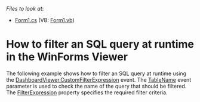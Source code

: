 <!-- default file list -->
*Files to look at*:

* [Form1.cs](./CS/Dashboard_CustomFilterExpression_Win/Form1.cs) (VB: [Form1.vb](./VB/Dashboard_CustomFilterExpression_Win/Form1.vb))
<!-- default file list end -->
# How to filter an SQL query at runtime in the WinForms Viewer


The following example shows how to filter an SQL query at runtime using the <a href="https://documentation.devexpress.com/#Dashboard/DevExpressDashboardWinDashboardViewer_CustomFilterExpressiontopic">DashboardViewer.CustomFilterExpression</a> event. The <a href="https://documentation.devexpress.com/#CoreLibraries/DevExpressDataAccessCustomFilterExpressionEventArgs_TableNametopic">TableName</a> event parameter is used to check the name of the query that should be filtered. The <a href="https://documentation.devexpress.com/#CoreLibraries/DevExpressDataAccessCustomFilterExpressionEventArgs_FilterExpressiontopic">FilterExpression</a> property specifies the required filter criteria.

<br/>


